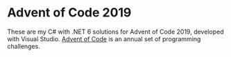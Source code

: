 # Advent of Code 2019 #
These are my C# with .NET 6 solutions for Advent of Code 2019, developed with Visual Studio. [Advent of Code](https://adventofcode.com/ "Advent of Code") is an annual set of programming challenges. 
